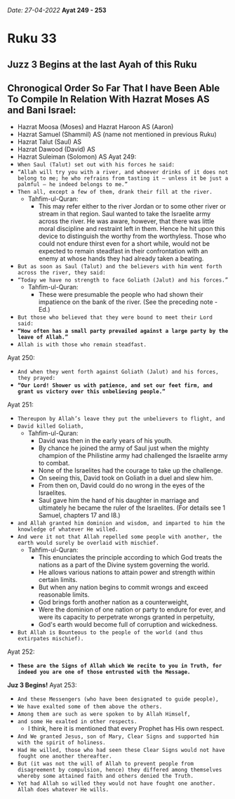 *Date: 27-04-2022*
**Ayat 249 - 253**
# Ruku 33

## Juzz 3 Begins at the last Ayah of this Ruku

## Chronogical Order So Far That I have Been Able To Compile In Relation With Hazrat Moses AS and Bani Israel:
- Hazrat Moosa (Moses) and Hazrat Haroon AS (Aaron)
- Hazrat Samuel (Shammil) AS (name not mentioned in previous Ruku)
- Hazrat Talut (Saul) AS
- Hazrat Dawood (David) AS
- Hazrat Suleiman (Solomon) AS
Ayat 249:
- `When Saul (Talut) set out with his forces he said:`
- `“Allah will try you with a river, and whoever drinks of it does not belong to me; he who refrains from tasting it – unless it be just a palmful – he indeed belongs to me.”`
- `Then all, except a few of them, drank their fill at the river.`
  - Tahfim-ul-Quran:
    - This may refer either to the river Jordan or to some other river or stream in that region. Saul wanted to take the Israelite army across the river. He was aware, however, that there was little moral discipline and restraint left in them. Hence he hit upon this device to distinguish the worthy from the worthyless. Those who could not endure thirst even for a short while, would not be expected to remain steadfast in their confrontation with an enemy at whose hands they had already taken a beating.
- `But as soon as Saul (Talut) and the believers with him went forth across the river, they said:`
- `“Today we have no strength to face Goliath (Jalut) and his forces.”`
  - Tahfim-ul-Quran:
    - These were presumable the people who had shown their impatience on the bank of the river. (See the preceding note - Ed.)
- `But those who believed that they were bound to meet their Lord said:`
- **`“How often has a small party prevailed against a large party by the leave of Allah.”`**
- `Allah is with those who remain steadfast.`



Ayat 250:
- `And when they went forth against Goliath (Jalut) and his forces, they prayed:` 
- **`“Our Lord! Shower us with patience, and set our feet firm, and grant us victory over this unbelieving people.”`**


Ayat 251:
- `Thereupon by Allah’s leave they put the unbelievers to flight, and`
- `David killed Goliath,`
  -  Tahfim-ul-Quran:
     -  David was then in the early years of his youth. 
     -  By chance he joined the army of Saul just when the mighty champion of the Philistine army had challenged the Israelite army to combat.
     -  None of the Israelites had the courage to take up the challenge. 
     -  On seeing this, David took on Goliath in a duel and slew him. 
     -  From then on, David could do no wrong in the eyes of the Israelites. 
     -  Saul gave him the hand of his daughter in marriage and ultimately he became the ruler of the Israelites. (For details see 1 Samuel, chapters 17 and I8.)
- `and Allah granted him dominion and wisdom, and imparted to him the knowledge of whatever He willed.`
- `And were it not that Allah repelled some people with another, the earth would surely be overlaid with mischief.`
  - Tahfim-ul-Quran:
    - This enunciates the principle according to which God treats the nations as a part of the Divine system governing the world.
    - He allows various nations to attain power and strength within certain limits.
    - But when any nation begins to commit wrongs and exceed reasonable limits.
    - God brings forth another nation as a counterweight, 
    - Were the dominion of one nation or party to endure for ever, and were its capacity to perpetrate wrongs granted in perpetuity, 
    - God's earth would become full of corruption and wickedness.
- `But Allah is Bounteous to the people of the world (and thus extirpates mischief).`


Ayat 252:
- **`These are the Signs of Allah which We recite to you in Truth, for indeed you are one of those entrusted with the Message.`**

**Juz 3 Begins!**
Ayat 253:
- `And these Messengers (who have been designated to guide people),`
- `We have exalted some of them above the others.`
- `Among them are such as were spoken to by Allah Himself,`
- `and some He exalted in other respects.`
  - I think, here it is mentioned that every Prophet has His own respect.
- `And We granted Jesus, son of Mary, Clear Signs and supported him with the spirit of holiness.`
- `Had He willed, those who had seen these Clear Signs would not have fought one another thereafter.`
- `But (it was not the will of Allah to prevent people from disagreement by compulsion, hence) they differed among themselves whereby some attained faith and others denied the Truth.`
- `Yet had Allah so willed they would not have fought one another. Allah does whatever He wills.`